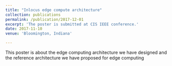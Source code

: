 ```yaml
---
title: "Inlocus edge compute architecture"
collection: publications
permalink: /publication/2017-12-01
excerpt: 'The poster is submitted at CIS IEEE conference.'
date: 2017-11-10
venue: 'Bloomington, Indiana'

---
```

This poster is about the edge computing architecture we have designed and the reference architecture we have proposed for edge computing 
